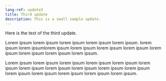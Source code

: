 ```yaml
---
lang-ref: update3
title: Third update
description: This is a small sample update.
---
```


Here is the text of the third update. 

Lorem ipsum lorem ipsum lorem ipsum lorem ipsum lorem ipsum. lorem ipsum lorem ipsumlorem ipsum lorem ipsum lorem ipsum lorem ipsum lorem ipsum lorem ipsum lorem ipsum lorem ipsum. 

Lorem ipsum lorem ipsum lorem ipsum lorem ipsum lorem ipsum lorem ipsum lorem ipsum lorem ipsum lorem ipsum lorem ipsum lorem ipsum lorem ipsum lorem ipsum lorem ipsum lorem ipsum lorem ipsum. 
